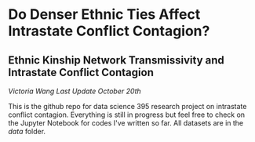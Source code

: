 # Do Denser Ethnic Ties Affect Intrastate Conflict Contagion? 
## Ethnic Kinship Network Transmissivity and Intrastate Conflict Contagion
_Victoria Wang_
_Last Update October 20th_

This is the github repo for data science 395 research project on intrastate conflict contagion. Everything is still in progress but feel free to check on the Jupyter Notebook for codes I've written so far. All datasets are in the _data_ folder. 
